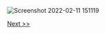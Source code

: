 ![Screenshot 2022-02-11 151119](https://user-images.githubusercontent.com/55657279/153581315-faf8e1ae-861b-4188-9781-cae8e17c09be.png)

[Next >>](11.md)
